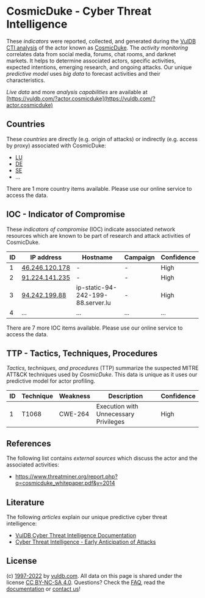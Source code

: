 # CosmicDuke - Cyber Threat Intelligence

These _indicators_ were reported, collected, and generated during the [VulDB CTI analysis](https://vuldb.com/?kb.cti) of the actor known as [CosmicDuke](https://vuldb.com/?actor.cosmicduke). The _activity monitoring_ correlates data from social media, forums, chat rooms, and darknet markets. It helps to determine associated actors, specific activities, expected intentions, emerging research, and ongoing attacks. Our unique _predictive model_ uses _big data_ to forecast activities and their characteristics.

_Live data_ and more _analysis capabilities_ are available at [https://vuldb.com/?actor.cosmicduke](https://vuldb.com/?actor.cosmicduke)

## Countries

These _countries_ are directly (e.g. origin of attacks) or indirectly (e.g. access by proxy) associated with CosmicDuke:

* [LU](https://vuldb.com/?country.lu)
* [DE](https://vuldb.com/?country.de)
* [SE](https://vuldb.com/?country.se)
* ...

There are 1 more country items available. Please use our online service to access the data.

## IOC - Indicator of Compromise

These _indicators of compromise_ (IOC) indicate associated network resources which are known to be part of research and attack activities of CosmicDuke.

ID | IP address | Hostname | Campaign | Confidence
-- | ---------- | -------- | -------- | ----------
1 | [46.246.120.178](https://vuldb.com/?ip.46.246.120.178) | - | - | High
2 | [91.224.141.235](https://vuldb.com/?ip.91.224.141.235) | - | - | High
3 | [94.242.199.88](https://vuldb.com/?ip.94.242.199.88) | ip-static-94-242-199-88.server.lu | - | High
4 | ... | ... | ... | ...

There are 7 more IOC items available. Please use our online service to access the data.

## TTP - Tactics, Techniques, Procedures

_Tactics, techniques, and procedures_ (TTP) summarize the suspected MITRE ATT&CK techniques used by _CosmicDuke_. This data is unique as it uses our predictive model for actor profiling.

ID | Technique | Weakness | Description | Confidence
-- | --------- | -------- | ----------- | ----------
1 | T1068 | CWE-264 | Execution with Unnecessary Privileges | High

## References

The following list contains _external sources_ which discuss the actor and the associated activities:

* https://www.threatminer.org/report.php?q=cosmicduke_whitepaper.pdf&y=2014

## Literature

The following _articles_ explain our unique predictive cyber threat intelligence:

* [VulDB Cyber Threat Intelligence Documentation](https://vuldb.com/?kb.cti)
* [Cyber Threat Intelligence - Early Anticipation of Attacks](https://www.scip.ch/en/?labs.20201022)

## License

(c) [1997-2022](https://vuldb.com/?kb.changelog) by [vuldb.com](https://vuldb.com/?kb.about). All data on this page is shared under the license [CC BY-NC-SA 4.0](https://creativecommons.org/licenses/by-nc-sa/4.0/). Questions? Check the [FAQ](https://vuldb.com/?kb.faq), read the [documentation](https://vuldb.com/?kb) or [contact us](https://vuldb.com/?contact)!
